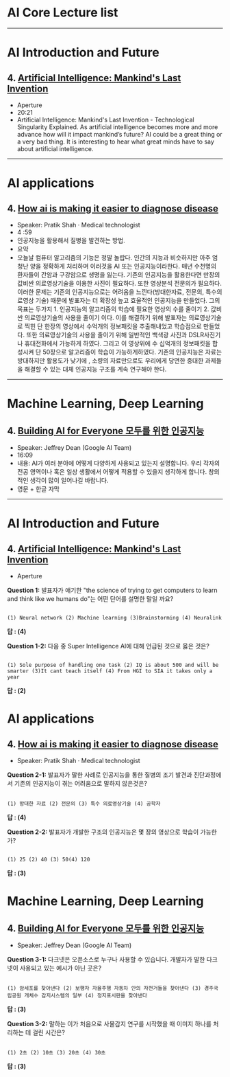 
# AI Core Lecture list
----------------------------------------------------------
# AI Introduction and Future

## 4. [Artificial Intelligence: Mankind's Last Invention](https://www.youtube.com/watch?v=Pls_q2aQzHg)
- Aperture
- 20:21
- Artificial Intelligence: Mankind's Last Invention - Technological Singularity Explained. As artificial intelligence becomes more and more advance how will it impact mankind’s future?  AI could be a great thing or a very bad thing.  It is interesting to hear what great minds have to say about artificial intelligence.

------------------------
# AI applications

## 4.	[How ai is making it easier to diagnose disease](https://www.youtube.com/watch?v=mhEYvrFOP88)
- Speaker: Pratik Shah · Medical technologist
- 4 :59
- 인공지능을 활용해서 질병을 발견하는 방법.
- 요약 
- 오늘날 컴퓨터 알고리즘의 기능은 정말 놀랍다. 인간의 지능과 비슷하지만 아주 엄청난 양을 정확하게 처리하며 이러것을 AI 또는 인공지능이라한다. 매년 수천명의 환자들이 간암과 구강암으로 생명을 잃는다. 기존의 인공지능을 활용한다면 만장의 값비싼 의료영상기술을 이용한 사진이 필요하다. 또한 영상분석 전문의가 필요하다. 이러한 문제는 기존의 인공지능으로는 어려움을 느낀다(방대한자료, 전문의, 특수의료영상 기술) 때문에 발표자는 더 확장성 높고 효울적인 인공지능을 만들었다. 그의 목표는 두가지 1. 인공지능의 알고리즘의 학습에 필요한 영상의 수를 줄이기 2. 값비싼 의료영상기술의 사용을 줄이기 이다. 이를 해결하기 위해 발표자는 의료영상기술로 찍힌 단 한장의 영상에서 수억개의 정보패킷을 추출해내었고 학습점으로 만들었다. 또한 의료영상기술의 사용을 줄이기 위해 일반적인 백색광 사진과 DSLR사진기나 휴대전화에서 가능하게 하였다. 그리고 이 영상위에 수 십억개의 정보패킷을 합성시켜 단 50장으로 알고리즘이 학습이 가능하게하였다. 기존의 인공지능은 자료는 방대하지만 활용도가 낮기에 , 소량의 자료만으로도 우리에게 당면한 중대한 과제들을 해결할 수 있는 대체 인공지능 구조를 계속 연구해야 한다. 

--------------------------------
# Machine Learning, Deep Learning

## 4. [Building AI for Everyone 모두를 위한 인공지능](https://youtu.be/BKj3fnPSUIQ)
- Speaker: Jeffrey Dean (Google AI Team)
- 16:09
- 내용: AI가 여러 분야에 어떻게 다양하게 사용되고 있는지 설명합니다. 우리 각자의 전공 영역이나 혹은 일상 생활에서 어떻게 적용할 수 있을지 생각하게 합니다. 창의적인 생각이 많이 일어나길 바랍니다.
- 영문 + 한글 자막

------------------------------------------------------------

# AI Introduction and Future

## 4. [Artificial Intelligence: Mankind's Last Invention](https://www.youtube.com/watch?v=Pls_q2aQzHg)
- Aperture

**Question 1:** 발표자가 얘기한 "the science of trying to get computers to learn and think like we humans do"는 어떤 단어를 설명한 말일 까요?

```

(1) Neural network (2) Machine learning (3)Brainstorming (4) Neuralink
```

**답 : (4)**

**Question 1-2:** 다음 중 	Super Intelligence AI에 대해 언급된 것으로 옳은 것은?

```

(1) Sole purpose of handling one task (2) IQ is about 500 and will be smarter (3)It cant teach itself (4) From HGI to SIA it takes only a year
```

**답 : (2)**


# AI applications

## 4.	[How ai is making it easier to diagnose disease](https://www.youtube.com/watch?v=mhEYvrFOP88)
- Speaker: Pratik Shah · Medical technologist

**Question 2-1:** 발표자가 말한 사례로 인공지능을 통한 질병의 조기 발견과 진단과정에서 기존의 인공지능이 겪는 어려움으로 말하지 않은것은?

```

(1) 방대한 자료 (2) 전문의 (3) 특수 의료영상기술 (4) 공학자
```

**답 : (4)**

**Question 2-2:** 발표자가 개발한 구조의 인공지능은 몇 장의 영상으로 학습이 가능한가?

```

(1) 25 (2) 40 (3) 50(4) 120
```

**답 : (3)**

# Machine Learning, Deep Learning

## 4. [Building AI for Everyone 모두를 위한 인공지능](https://youtu.be/BKj3fnPSUIQ)
- Speaker: Jeffrey Dean (Google AI Team)

 **Question 3-1:** 다크넷은 오픈소스로 누구나 사용할 수 있습니다. 개발자가 말한 다크넷이 사용되고 있는 예시가 아닌 곳은?

```

(1) 암세포를 찾아낸다 (2) 보행자 자율주행 자동차 안의 자전거들을 찾아낸다 (3) 경주국립공원 개체수 감지시스템의 일부 (4) 정지표시판을 찾아낸다
```

**답 : (3)**

**Question 3-2:** 말하는 이가 처음으로 사물감지 연구를 시작했을 때 이미지 하나를 처리하는 데 걸린 시간은?

```

(1) 2초 (2) 10초 (3) 20초 (4) 30초
```

**답 : (3)**
